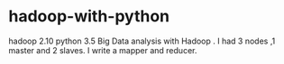 # hadoop-with-python
hadoop 2.10
python 3.5
Big Data analysis with Hadoop . I had 3 nodes ,1 master and 2 slaves. I write a mapper and reducer. 
